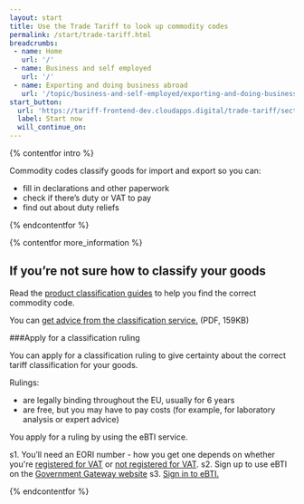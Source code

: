 ```yaml
---
layout: start
title: Use the Trade Tariff to look up commodity codes
permalink: /start/trade-tariff.html
breadcrumbs:
 - name: Home
   url: '/'
 - name: Business and self employed
   url: '/'
 - name: Exporting and doing business abroad
   url: '/topic/business-and-self-employed/exporting-and-doing-business-abroad.html'
start_button:
  url: 'https://tariff-frontend-dev.cloudapps.digital/trade-tariff/sections'
  label: Start now
  will_continue_on: 
---
```

{% contentfor intro %}

Commodity codes classify goods for import and export so you can:

* fill in declarations and other paperwork
* check if there’s duty or VAT to pay
* find out about duty reliefs

{% endcontentfor %}

{% contentfor more_information %}

## If you’re not sure how to classify your goods

Read the [product classification guides](https://www.gov.uk/government/collections/classification-of-goods) to help you find the correct commodity code.

You can [get advice from the classification service.](https://www.gov.uk/government/uploads/system/uploads/attachment_data/file/447050/CIP_27_Tariff_Classification_Change_of_Service_Delivery.pdf#page=3) (PDF, 159KB)

###Apply for a classification ruling

You can apply for a classification ruling to give certainty about the correct tariff classification for your goods.

Rulings:

- are legally binding throughout the EU, usually for 6 years
- are free, but you may have to pay costs (for example, for laboratory analysis or expert advice)

You apply for a ruling by using the eBTI service.

s1. You’ll need an EORI number - how you get one depends on whether you're [registered for VAT](https://online.hmrc.gov.uk/shortforms/form/EORIVAT) or [not registered for VAT](https://online.hmrc.gov.uk/shortforms/form/EORINonVATExport).
s2. Sign up to use eBTI on the [Government Gateway website](http://www.gateway.gov.uk/)
s3. [Sign in to eBTI.](https://secure.hmce.gov.uk/ecom/login/index.html)

{% endcontentfor %}
